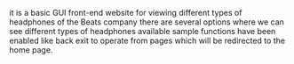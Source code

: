 it is a basic GUI front-end website for viewing different types of headphones of the Beats company there are several options where we can see different types of headphones available sample functions have been enabled like back exit to operate from pages which will be redirected to the home page.
